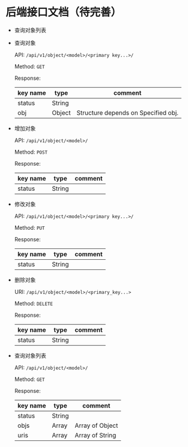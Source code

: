 # 后端接口文档（待完善）
- 查询对象列表

- 查询对象
  
  API: `/api/v1/object/<model>/<primary key...>/`

  Method: `GET`

  Response: 
  
  | key name | type   | comment                             |
  | -------- | ------ | ----------------------------------- |
  | status   | String |                                     |
  | obj      | Object | Structure depends on Specified obj. |

- 增加对象
  
  API: `/api/v1/object/<model>/`

  Method: `POST`

  Response:

    | key name | type   | comment          |
    | -------- | ------ | ---------------- |
    | status   | String |                  |

- 修改对象
  
  API: `/api/v1/object/<model>/<primary key...>/`

  Method: `PUT`

  Response:
  
  | key name | type   | comment |
  | -------- | ------ | ------- |
  | status   | String |         |


- 删除对象
  
  URI: `/api/v1/object/<model>/<primary_key...>`

  Method: `DELETE`

  Response:

  | key name | type   | comment |
  | -------- | ------ | ------- |
  | status   | String |         |

- 查询对象列表
  
  API: `/api/v1/object/<model>/`

  Method: `GET`

  Response:

    | key name | type   | comment         |
    | -------- | ------ | --------------- |
    | status   | String |                 |
    | objs     | Array  | Array of Object |
    | uris     | Array  | Array of String |
